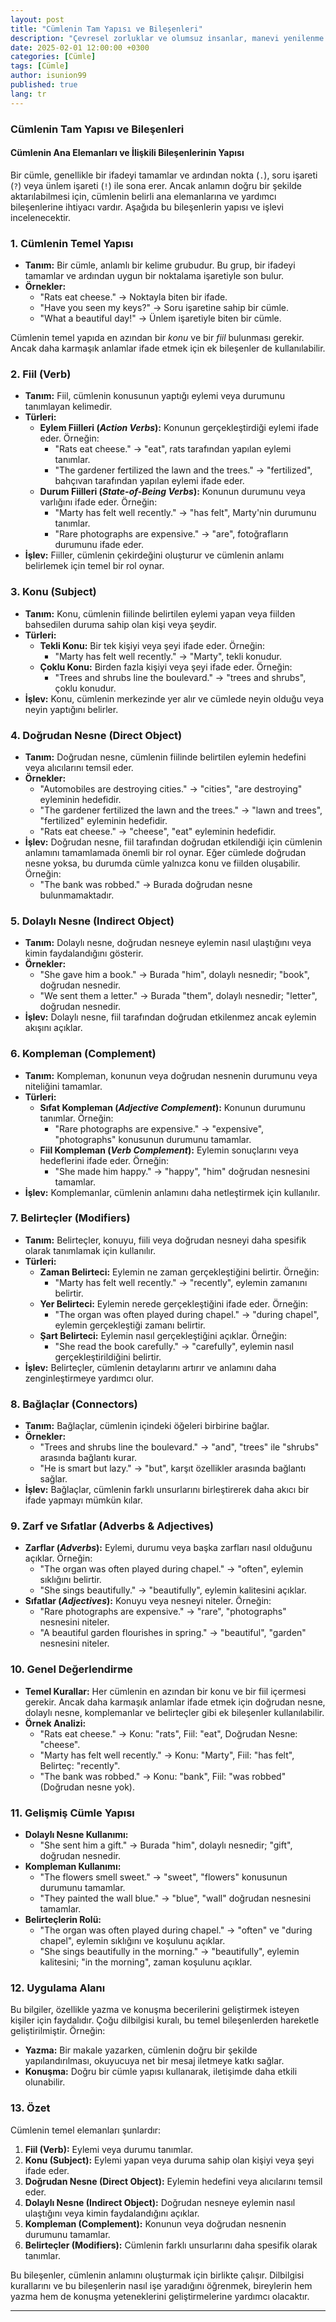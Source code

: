 ```yaml
---
layout: post
title: "Cümlenin Tam Yapısı ve Bileşenleri"
description: "Çevresel zorluklar ve olumsuz insanlar, manevi yenilenme için birer fırsata dönüşebilir."
date: 2025-02-01 12:00:00 +0300
categories: [Cümle]
tags: [Cümle]
author: isunion99
published: true
lang: tr
---
```


### **Cümlenin Tam Yapısı ve Bileşenleri**

#### **Cümlenin Ana Elemanları ve İlişkili Bileşenlerinin Yapısı**

 Bir cümle, genellikle bir ifadeyi tamamlar ve ardından nokta (`.`), soru işareti (`?`) veya ünlem işareti (`!`) ile sona erer. Ancak anlamın doğru bir şekilde aktarılabilmesi için, cümlenin belirli ana elemanlarına ve yardımcı bileşenlerine ihtiyacı vardır. Aşağıda bu bileşenlerin yapısı ve işlevi incelenecektir.



### **1. Cümlenin Temel Yapısı**
- **Tanım:** Bir cümle, anlamlı bir kelime grubudur. Bu grup, bir ifadeyi tamamlar ve ardından uygun bir noktalama işaretiyle son bulur.
- **Örnekler:**  
  - "Rats eat cheese." → Noktayla biten bir ifade.  
  - "Have you seen my keys?" → Soru işaretine sahip bir cümle.  
  - "What a beautiful day!" → Ünlem işaretiyle biten bir cümle.

Cümlenin temel yapıda en azından bir *konu* ve bir *fiil* bulunması gerekir. Ancak daha karmaşık anlamlar ifade etmek için ek bileşenler de kullanılabilir.



### **2. Fiil (Verb)**
- **Tanım:** Fiil, cümlenin konusunun yaptığı eylemi veya durumunu tanımlayan kelimedir.
- **Türleri:**  
  - **Eylem Fiilleri (*Action Verbs*):** Konunun gerçekleştirdiği eylemi ifade eder. Örneğin:
    - "Rats eat cheese." → "eat", rats tarafından yapılan eylemi tanımlar.  
    - "The gardener fertilized the lawn and the trees." → "fertilized", bahçıvan tarafından yapılan eylemi ifade eder.
  - **Durum Fiilleri (*State-of-Being Verbs*):** Konunun durumunu veya varlığını ifade eder. Örneğin:
    - "Marty has felt well recently." → "has felt", Marty'nin durumunu tanımlar.  
    - "Rare photographs are expensive." → "are", fotoğrafların durumunu ifade eder.
- **İşlev:** Fiiller, cümlenin çekirdeğini oluşturur ve cümlenin anlamı belirlemek için temel bir rol oynar.



### **3. Konu (Subject)**
- **Tanım:** Konu, cümlenin fiilinde belirtilen eylemi yapan veya fiilden bahsedilen duruma sahip olan kişi veya şeydir.
- **Türleri:**  
  - **Tekli Konu:** Bir tek kişiyi veya şeyi ifade eder. Örneğin:
    - "Marty has felt well recently." → "Marty", tekli konudur.  
  - **Çoklu Konu:** Birden fazla kişiyi veya şeyi ifade eder. Örneğin:
    - "Trees and shrubs line the boulevard." → "trees and shrubs", çoklu konudur.
- **İşlev:** Konu, cümlenin merkezinde yer alır ve cümlede neyin olduğu veya neyin yaptığını belirler.



### **4. Doğrudan Nesne (Direct Object)**
- **Tanım:** Doğrudan nesne, cümlenin fiilinde belirtilen eylemin hedefini veya alıcılarını temsil eder.
- **Örnekler:**  
  - "Automobiles are destroying cities." → "cities", "are destroying" eyleminin hedefidir.  
  - "The gardener fertilized the lawn and the trees." → "lawn and trees", "fertilized" eyleminin hedefidir.  
  - "Rats eat cheese." → "cheese", "eat" eyleminin hedefidir.
- **İşlev:** Doğrudan nesne, fiil tarafından doğrudan etkilendiği için cümlenin anlamını tamamlamada önemli bir rol oynar. Eğer cümlede doğrudan nesne yoksa, bu durumda cümle yalnızca konu ve fiilden oluşabilir. Örneğin:
  - "The bank was robbed." → Burada doğrudan nesne bulunmamaktadır.



### **5. Dolaylı Nesne (Indirect Object)**
- **Tanım:** Dolaylı nesne, doğrudan nesneye eylemin nasıl ulaştığını veya kimin faydalandığını gösterir.
- **Örnekler:**  
  - "She gave him a book." → Burada "him", dolaylı nesnedir; "book", doğrudan nesnedir.  
  - "We sent them a letter." → Burada "them", dolaylı nesnedir; "letter", doğrudan nesnedir.
- **İşlev:** Dolaylı nesne, fiil tarafından doğrudan etkilenmez ancak eylemin akışını açıklar.



### **6. Kompleman (Complement)**
- **Tanım:** Kompleman, konunun veya doğrudan nesnenin durumunu veya niteliğini tamamlar.
- **Türleri:**  
  - **Sıfat Kompleman (*Adjective Complement*):** Konunun durumunu tanımlar. Örneğin:
    - "Rare photographs are expensive." → "expensive", "photographs" konusunun durumunu tamamlar.  
  - **Fiil Kompleman (*Verb Complement*):** Eylemin sonuçlarını veya hedeflerini ifade eder. Örneğin:
    - "She made him happy." → "happy", "him" doğrudan nesnesini tamamlar.
- **İşlev:** Komplemanlar, cümlenin anlamını daha netleştirmek için kullanılır.



### **7. Belirteçler (Modifiers)**
- **Tanım:** Belirteçler, konuyu, fiili veya doğrudan nesneyi daha spesifik olarak tanımlamak için kullanılır.
- **Türleri:**  
  - **Zaman Belirteci:** Eylemin ne zaman gerçekleştiğini belirtir. Örneğin:
    - "Marty has felt well recently." → "recently", eylemin zamanını belirtir.  
  - **Yer Belirteci:** Eylemin nerede gerçekleştiğini ifade eder. Örneğin:
    - "The organ was often played during chapel." → "during chapel", eylemin gerçekleştiği zamanı belirtir.  
  - **Şart Belirteci:** Eylemin nasıl gerçekleştiğini açıklar. Örneğin:
    - "She read the book carefully." → "carefully", eylemin nasıl gerçekleştirildiğini belirtir.
- **İşlev:** Belirteçler, cümlenin detaylarını artırır ve anlamını daha zenginleştirmeye yardımcı olur.



### **8. Bağlaçlar (Connectors)**
- **Tanım:** Bağlaçlar, cümlenin içindeki öğeleri birbirine bağlar.
- **Örnekler:**  
  - "Trees and shrubs line the boulevard." → "and", "trees" ile "shrubs" arasında bağlantı kurar.  
  - "He is smart but lazy." → "but", karşıt özellikler arasında bağlantı sağlar.
- **İşlev:** Bağlaçlar, cümlenin farklı unsurlarını birleştirerek daha akıcı bir ifade yapmayı mümkün kılar.



### **9. Zarf ve Sıfatlar (Adverbs & Adjectives)**
- **Zarflar (*Adverbs*):** Eylemi, durumu veya başka zarfları nasıl olduğunu açıklar. Örneğin:
  - "The organ was often played during chapel." → "often", eylemin sıklığını belirtir.  
  - "She sings beautifully." → "beautifully", eylemin kalitesini açıklar.
- **Sıfatlar (*Adjectives*):** Konuyu veya nesneyi niteler. Örneğin:
  - "Rare photographs are expensive." → "rare", "photographs" nesnesini niteler.  
  - "A beautiful garden flourishes in spring." → "beautiful", "garden" nesnesini niteler.



### **10. Genel Değerlendirme**
- **Temel Kurallar:** Her cümlenin en azından bir konu ve bir fiil içermesi gerekir. Ancak daha karmaşık anlamlar ifade etmek için doğrudan nesne, dolaylı nesne, komplemanlar ve belirteçler gibi ek bileşenler kullanılabilir.
- **Örnek Analizi:**  
  - "Rats eat cheese." → Konu: "rats", Fiil: "eat", Doğrudan Nesne: "cheese".  
  - "Marty has felt well recently." → Konu: "Marty", Fiil: "has felt", Belirteç: "recently".  
  - "The bank was robbed." → Konu: "bank", Fiil: "was robbed" (Doğrudan nesne yok).



### **11. Gelişmiş Cümle Yapısı**
- **Dolaylı Nesne Kullanımı:**  
  - "She sent him a gift." → Burada "him", dolaylı nesnedir; "gift", doğrudan nesnedir.
- **Kompleman Kullanımı:**  
  - "The flowers smell sweet." → "sweet", "flowers" konusunun durumunu tamamlar.  
  - "They painted the wall blue." → "blue", "wall" doğrudan nesnesini tamamlar.
- **Belirteçlerin Rolü:**  
  - "The organ was often played during chapel." → "often" ve "during chapel", eylemin sıklığını ve koşulunu açıklar.  
  - "She sings beautifully in the morning." → "beautifully", eylemin kalitesini; "in the morning", zaman koşulunu açıklar.



### **12. Uygulama Alanı**
Bu bilgiler, özellikle yazma ve konuşma becerilerini geliştirmek isteyen kişiler için faydalıdır. Çoğu dilbilgisi kuralı, bu temel bileşenlerden hareketle geliştirilmiştir. Örneğin:
- **Yazma:** Bir makale yazarken, cümlenin doğru bir şekilde yapılandırılması, okuyucuya net bir mesaj iletmeye katkı sağlar.  
- **Konuşma:** Doğru bir cümle yapısı kullanarak, iletişimde daha etkili olunabilir.



### **13. Özet**
Cümlenin temel elemanları şunlardır:
1. **Fiil (Verb):** Eylemi veya durumu tanımlar.  
2. **Konu (Subject):** Eylemi yapan veya duruma sahip olan kişiyi veya şeyi ifade eder.  
3. **Doğrudan Nesne (Direct Object):** Eylemin hedefini veya alıcılarını temsil eder.  
4. **Dolaylı Nesne (Indirect Object):** Doğrudan nesneye eylemin nasıl ulaştığını veya kimin faydalandığını açıklar.  
5. **Kompleman (Complement):** Konunun veya doğrudan nesnenin durumunu tamamlar.  
6. **Belirteçler (Modifiers):** Cümlenin farklı unsurlarını daha spesifik olarak tanımlar.  

Bu bileşenler, cümlenin anlamını oluşturmak için birlikte çalışır. Dilbilgisi kurallarını ve bu bileşenlerin nasıl işe yaradığını öğrenmek, bireylerin hem yazma hem de konuşma yeteneklerini geliştirmelerine yardımcı olacaktır.



---

